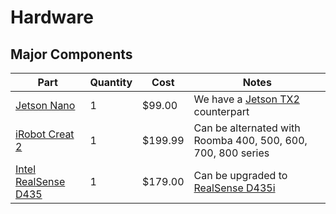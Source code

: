 Hardware
================

## Major Components
|  Part         |  Quantity       |  Cost    |  Notes          |
|---------------|-----------------|----------|-----------------|
| [Jetson Nano](https://developer.nvidia.com/embedded/jetson-nano-developer-kit) | 1 | $99.00 | We have a [Jetson TX2](https://developer.nvidia.com/embedded/jetson-tx2-developer-kit) counterpart |
| [iRobot Creat 2](https://www.irobot.com/about-irobot/stem/create-2) | 1 | $199.99 | Can be alternated with Roomba 400, 500, 600, 700, 800 series |
| [Intel RealSense D435](https://www.intelrealsense.com/depth-camera-d435/) | 1 | $179.00 | Can be upgraded to [RealSense D435i](https://www.intelrealsense.com/depth-camera-d435i/) |

